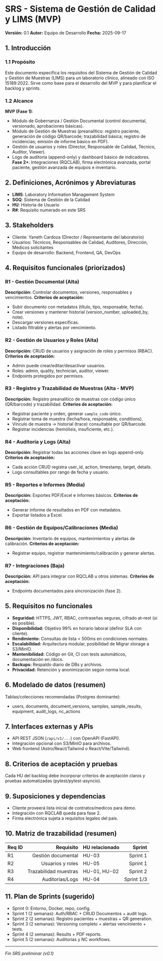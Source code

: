 # SRS - Sistema de Gestión de Calidad y LIMS (MVP)
**Versión:** 0.1
**Autor:** Equipo de Desarrollo
**Fecha:** 2025-09-17

## 1. Introducción
### 1.1 Propósito
Este documento especifica los requisitos del Sistema de Gestión de Calidad y Gestión de Muestras (LIMS) para un laboratorio clínico, alineado con ISO 15189:2022. Sirve como base para el desarrollo del MVP y para planificar el backlog y sprints.

### 1.2 Alcance
**MVP (Fase 1)**:
- Módulo de Gobernanza / Gestión Documental (control documental, versionado, aprobaciones básicas).
- Módulo de Gestión de Muestras (preanalítico: registro paciente, generación de código QR/barcode; trazabilidad básica; registro de incidencias; emisión de informe básico en PDF).
- Gestión de usuarios y roles (Director, Responsable de Calidad, Técnico, Auditor, Viewer).
- Logs de auditoría (append-only) y dashboard básico de indicadores.
**Fase 2+**: Integraciones (RQCLAB), firma electrónica avanzada, portal paciente, gestión avanzada de equipos e inventario.

## 2. Definiciones, Acrónimos y Abreviaturas
- **LIMS**: Laboratory Information Management System
- **SGQ**: Sistema de Gestión de la Calidad
- **HU**: Historia de Usuario
- **R#**: Requisito numerado en este SRS

## 3. Stakeholders
- Cliente: Yaneth Cardoza (Director / Representante del laboratorio)
- Usuarios: Técnicos, Responsables de Calidad, Auditores, Dirección, Médicos solicitantes
- Equipo de desarrollo: Backend, Frontend, QA, DevOps

## 4. Requisitos funcionales (priorizados)
### R1 - Gestión Documental (Alta)
**Descripción:** Controlar documentos, versiones, responsables y vencimientos.
**Criterios de aceptación:**
- Subir documento con metadatos (título, tipo, responsable, fecha).
- Crear versiones y mantener historial (version_number, uploaded_by, note).
- Descargar versiones específicas.
- Listado filtrable y alertas por vencimiento.

### R2 - Gestión de Usuarios y Roles (Alta)
**Descripción:** CRUD de usuarios y asignación de roles y permisos (RBAC).
**Criterios de aceptación:**
- Admin puede crear/editar/desactivar usuarios.
- Roles: admin, quality, technician, auditor, viewer.
- Endpoints protegidos por permisos.

### R3 - Registro y Trazabilidad de Muestras (Alta - MVP)
**Descripción:** Registro preanalítico de muestras con código único (QR/barcode) y trazabilidad.
**Criterios de aceptación:**
- Registrar paciente y orden, generar `sample_code` único.
- Registrar toma de muestra (fecha/hora, responsable, conditions).
- Vínculo de muestra -> historial (trace) consultable por QR/barcode.
- Registrar incidencias (hemólisis, insuficiente, etc.).

### R4 - Auditoría y Logs (Alta)
**Descripción:** Registrar todas las acciones clave en logs append-only.
**Criterios de aceptación:**
- Cada acción CRUD registra user_id, action, timestamp, target, details.
- Logs consultables por rango de fecha y usuario.

### R5 - Reportes e Informes (Media)
**Descripción:** Exportes PDF/Excel e informes básicos.
**Criterios de aceptación:**
- Generar informe de resultados en PDF con metadatos.
- Exportar listados a Excel.

### R6 - Gestión de Equipos/Calibraciones (Media)
**Descripción:** Inventario de equipos, mantenimientos y alertas de calibración.
**Criterios de aceptación:**
- Registrar equipo, registrar mantenimiento/calibración y generar alertas.

### R7 - Integraciones (Baja)
**Descripción:** API para integrar con RQCLAB u otros sistemas.
**Criterios de aceptación:**
- Endpoints documentados para sincronización (fase 2).

## 5. Requisitos no funcionales
- **Seguridad:** HTTPS, JWT, RBAC, contraseñas seguras, cifrado at-rest (si es posible).
- **Disponibilidad:** Objetivo 99% en horario laboral (definir SLA con cliente).
- **Rendimiento:** Consultas de lista < 500ms en condiciones normales.
- **Escalabilidad:** Arquitectura modular, posibilidad de Migrar storage a S3/MinIO.
- **Mantenibilidad:** Código en Git, CI con tests automáticos, documentación en /docs.
- **Backups:** Respaldo diario de DBs y archivos.
- **Privacidad:** Retención y anonimización según norma local.

## 6. Modelado de datos (resumen)
Tablas/colecciones recomendadas (Postgres dominante):
- users, documents, document_versions, samples, sample_results, equipment, audit_logs, nc_actions

## 7. Interfaces externas y APIs
- API REST JSON (`/api/v1/...`) con OpenAPI (FastAPI).
- Integración opcional con S3/MinIO para archivos.
- Web frontend (Astro/React/Tailwind o React/Vite/Tailwind).

## 8. Criterios de aceptación y pruebas
Cada HU del backlog debe incorporar criterios de aceptación claros y pruebas automatizadas (pytest/pytest-asyncio).

## 9. Suposiciones y dependencias
- Cliente proveerá lista inicial de contratos/medicos para demo.
- Integración con RQCLAB queda para fase 2.
- Firma electrónica sujeta a requisitos legales del país.

## 10. Matriz de trazabilidad (resumen)
| Req ID | Requisito | HU relacionado | Sprint |
|---|---:|---|---:|
| R1 | Gestión documental | HU-03 | Sprint 1 |
| R2 | Usuarios y roles | HU-05 | Sprint 1 |
| R3 | Trazabilidad muestras | HU-01, HU-02 | Sprint 2 |
| R4 | Auditorías/Logs | HU-04 | Sprint 1/3 |

## 11. Plan de Sprints (sugerido)
- Sprint 0: Entorno, Docker, repo, config.
- Sprint 1 (2 semanas): Auth/RBAC + CRUD Documentos + audit logs.
- Sprint 2 (2 semanas): Registro pacientes + muestras + QR generation.
- Sprint 3 (2 semanas): Versioning completo + alertas vencimiento + tests.
- Sprint 4 (2 semanas): Results + PDF reports.
- Sprint 5 (2 semanas): Auditorías y NC workflows.

---
*Fin SRS preliminar (v0.1)*
